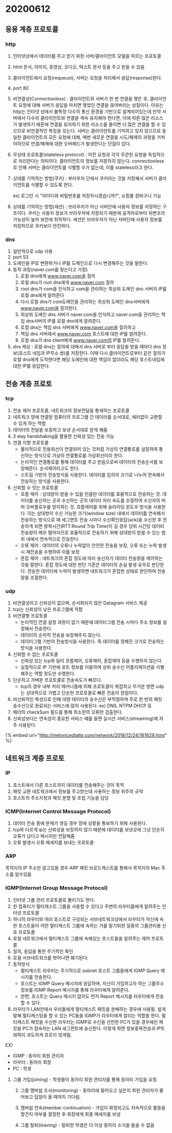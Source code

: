 # 20200612

## 응용 계층 프로토콜

### http

1. 인터넷상에서 데이터를 주고 받기 위한 서버/클라이언트 모델을 따르는 프로토콜
2. html 문서, 이미지, 동영상, 오디오, 텍스트 문서 등을 주고 받을 수 있음
3. 클라이언트에서 요청\(requeust\), 서버는 요청을 처리해서 응답\(response\)한다.
4. port 80
5. 비연결성\(Connectionless\) : 클라이언트와 서버가 한 번 연결을 맺은 후, 클라이언트 요청에 대해 서버가 응답을 마치면 맺었던 연결을 끊어버리는 성질이다. 이유는 http는 인터넷 상에서 불특정 다수의 통신 환경을 기반으로 설계되어있는데 만약 서버에서 다수의 클라이언트와 연결을 계속 유지해야 한다면, 이에 따른 많은 리소스가 발생하기 때문에 연결을 유지하기 위한 리소스를 줄이면 더 많은 연결을 할 수 있으므로 비연결적인 특징을 갖는다. 서버는 클라이언트를 기억하고 있지 않으므로 동일한 클라이언트의 모든 요청에 대해, 매번 새로운 연결을 시도/해제의 과정을 거쳐야하므로 연결/해제에 대한 오버헤드가 발생한다는 단점이 있다.
6. 무상태 프로토콜\(stateless protocol\) : 이전 요청과 각각 무관한 요청을 독립적으로 처리한다는 의미이다. 클라이언트의 정보를 저장하지 않는다. connectionless로 인해 서버는 클라이언트를 식별할 수가 없는데, 이를 stateless라고 한다. 
7. 상태를 기억하는 방법\(쿠키\) : 부라우저 단에서 쿠키라는 것을 저장해서 서버가 클라이언트를 식별할 수 있도록 한다.

   ex\) 로그인 시 "아이디와 비밀번호를 저장하시겠습니까?", 쇼핑몰 장바구니 기능

8. 상태를 기억하는 방법\(세션\) : 브라우저가 아닌 서버단에 사용자 정보를 저장하는 구조이다. 쿠키는 사용자 정보가 브라우저에 저장되기 때문에 공격자로부터 위변조의 가능성이 높아 보안에 취학하다. 세션은 브라우저가 아닌 서버단에 사용자 정보를 저장하므로 쿠키보다 안전하다.

### dns

1. 일반적으로 udp 사용
2. port 53
3. 도메인을 IP로 변환하거나 IP를 도메인으로 다시 변경해주는 것을 말한다.
4. 동작 과정\(naver.com를 찾는다고 가정\)
   1. 로컬 dns에게 www.naver.com을 질의
   2. 로컬 dns가 root dns에게 www.naver.com 질의
   3. root dns가 com을 인식하고 com을 관리하는 최상위 도메인 dns 서버의 IP를 로컬 dns에게 알려준다
   4. 다시 로컬 dns가 com도메인을 관리하는 최상위 도메인 dns서버에게 www.naver.com을 질의한다.
   5. 최상위 도메인 dns 서버가 naver.com을 인식하고 naver.com을 관리하는 책임 dns서버의 IP를 로컬 dns에게 알려준다.
   6. 로컬 dns는 책임 dns 서버에게 www.naver.com을 질의하고
   7. 책임 dns 서버에서 www.naver.com 호스트에 대한 IP를 알려준다.
   8. 로컬 dns가 dns client에게 www.naver.com의 IP를 알려준다.
5. dns 캐싱 : 로컬 dns는 질의에 대해서 dns 서버로 부터 응답을 받을 때마다 dns 정보\(호스트 네임과 IP주소 쌍\)를 저장한다. 이때 다시 클라이언트로부터 같은 질의가 로컬 dns에게 도착한다면 해당 도메인에 대한 책임이 없더라도 해당 호스트네임에 대한 IP를 응답한다.

## 전송 계층 프로토

### tcp

1. 전송 제어 프로토콜, 네트워크의 정보전달을 통제하는 프로토콜
2. 네트워크 망에 연결된 컴퓨터의 프로그램 간 데이터를 순서대로, 에러없이 교환할 수 있게 하는 역할
3. 데이터의 전달을 보증하고 보낸 순서대로 받게 해줌
4. 3 way handshaking을 활용한 신뢰성 있는 전송 가능
5. 연결 지향 프로토콜
   * 물리적으로 전용회선이 연결되어 있는 것처럼 가상의 연결통로를 설정하여 통신하는 방식으로 가상의 연결통로를 가상회선이라 한다.
   * 논리적인 연결통로를 통해 데이터를 주고 받음으로써 데이터의 전송순서를 보장해준다. 순서제어라고도 한다.
   * 스트림 기반의 전송방식을 사용한다. 데이터를 임의의 크기로 나누어 연속해서 전송하는 방식을 사용한다.
6. 신뢰할 수 잇는 프로토콜
   * 흐름 제어 : 상대방이 받을 수 있을 만큼만 데이터를 효율적으로 전송하는 것. 데이터를 송신하는 곳과 수신하는 곳의 데이터 처리 속도를 조절하여 수신자의 버퍼 오버플로우를 방지하는 것. 흐름제어를 위해 슬라이딩 윈도우 방식을 사용한다. 이는 상대방이 수신 가능한 크기\(window size\) 내에서 데이터를 연속해서 전송하는 방식으로 매 세그먼트 전송 시마다 수신확인응답\(ack\)을 수신한 후 전송하게 되면 왕복시간\(RTT:Round Trip Time\)이 길 경우 당위 시간당 데이터 전송량이 메우 떨어지므로 효율적으로 전송하기 위해 상대방이 받을 수 있는 범위 내에서 연속적으로 전송한다.
   * 오류 제어 : 데이터의 오류나 누락없이 안전한 전송을 보장, 오류 또는 누락 발생 시 재전송을 수행하여 이를 보정
   * 혼잡 제어 : 네트워크의 혼잡 정도에 따라 송신자가 데이터 전송량을 제어하는 것을 말한다. 혼잡 정도에 대한 판단 기준은 데이터의 손실 발생 유무로 판단한다. 전송한 데이터에 누락이 발생하면 네트워크가 혼잡한 상태로 판단하여 전송량을 조절한다.

### udp

1. 비연결성이고 신뢰성이 없으며, 순서화되지 않은 Datagram 서비스 제공
2. tcp는 신뢰성이 낮은 프로그램에 적합
3. 비연결형 프로토콜
   * 논리적인 연결 설정 과정이 없기 때문에 데이터그램 전송 시마다 주소 정보를 설정해서 전송한다.
   * 데이터의 순차적 전송을 보장해주지 않는다.
   * 데이터그램 기반의 전송방식을 사용한다. 즉 데이터를 정해진 크기로 전송하는 방식을 사용한다.
4. 신뢰할 수 없는 프로토콜
   * 신뢰성 있는 tcp와 달리 흐름제어, 오류제어, 혼잡제어 등을 수행하지 않는다.
   * 실질적으로 IP 기반에 포트 정보를 이용하여 상위 송수신 어플리케이션을 식별해주는 역할 정도만 수행한다.
5. 단순하고 가벼운 프로토콜로 전송속도가 빠르다.
   * tcp의 경우 내부 처리 매커니즘에 의해 프로토콜이 복잡하고 무거운 방면 udp는 상대적으로 가볍고 단순한 프로토콜로 빠른 전송이 장점이다.
6. 비신뢰적인 특성으로 인해 대량 데이터의 송수신은 부적절하며 주로 한 번의 패킷 송수신으로 완료되는 서비스에 많이 사용된다. ex\) DNS, NTPM DHCP 등
7. 해더의 checkSum 필드를 통해 최소한의 오류만 검출한다.
8. 신뢰성보다는 연속성이 중요한 서비스 예를 들면 실시산 서비스\(streaming\)에 자주 사용된다.

{% embed url="http://melonicedlatte.com/network/2018/12/24/161629.html" %}

## 네트워크 계층 프로토

### IP

1. 호스트에서 다른 호스트까지 데이터를 전송해주는 것이 목적
2. 패킷 교환 네트워크에서 정보를 주고받는데 사용하는 정보 위주의 규약
3. 호스트의 주소지정과 패킷 분할 및 조립 기능을 담당

### ICMP\(Internet Control Message Protocol\)

1. 데이터 전송 중에 문제가 생길 경우 장애 상황을 통보하기 위해 사용된다.
2. tcp와 다르게 ip는 신뢰성을 보장하지 않기 때문에 데이터를 보낸곳에 그냥 단순히 오류가 났다고 메시지만 전달해줌
3. 오류 발생시 오류 메세지를 보내는 프로토콜

### ARP

 목적지의 IP 주소만 알고있을 경우 ARP 패킷 브로드캐스트를 통해서 목적지의 Mac 주소를 알수있음

### IGMP\(Internet Group Message Protocol\)

1. 인터넷 그룹 관리 프로토콜로 불리기도 한다.
2. 한 컴퓨터가 멀티캐스트 그룹을 사용할 수 있다고 주변의 라우터들에게 알려주는 인터넷 프로토콜
3. 하나의 라우터와 여러 호스트로 구성되는 서브네트워크상에서 라우터가 자신에 속한 호스트들이 어떤 멀티캐스트 그룹에 속하는 가를 알기위한 일종의 그룹관리용 신호 프로토콜
4. 로컬 네트워크에서 멀티캐스트 그룹에 속해있는 호스트들을 알려주는 제어 프로토콜
5. 질의, 응답을 통한 주기적인 확인
6. 로컬 서브네트워크를 벗어나면 폐기된다.
7. 동작방식
   * 멀티캐스트 라우터는 주기적으로 subnet 호스트 그룹들에게 IGMP Query 메시지를 전송한다.
   * 호스트는 IGMP Query 메시지에 응답하며, 자신이 가입하고자 하는 그룹주소 정보를 IGMP Report 메시지를 통해 라우터에게 알려준다.
   * 한편, 호스트는 Query 메시지 없이도 먼저 Report 메시지를 라우터에게 전송할 수 있다.
8. 라우터가 LAN안에서 우리들에게 멀티캐스트 패킷을 분배하는 경우에 사용됨. 쉽게 말해 멀티캐스팅을 할 수 있는 PC들을 IGMP가 라우터에게 알리는 역할을 한다. 멀티캐스트 패킷을 수신한 라우터는 IGMP로 수신을 선언한 PC가 있을 경우에만 패킷을 PC가 접속하는 LAN 세그먼트에 송신한다. 이렇게 하면 정보중복전송과 IP트래픽이 과도하게 흐르지 않게됨.

EX\)

*  IGMP : 동아리 회원 관리자 
* 라우터 : 동아리 회장 
* PC : 학생

1. 그룹 가입\(joining\) - 학생들이 동아리 회원 관리자를 통해 동아리 가입을 요청 

    2. 그룹 멤버쉽 조사\(monitoring\) - 동아리에 들어오고 싶은지 회원 관리자가 물어보고 답장이 올 때까지 기다림.

    3.  멤버쉽 연속\(member continuation\) - 가입이 확정되고도 지속적으로 활동을 할건지 여부를 결정한 후 회장에게 최종 메세지를 보냄 

    4. 그룹 탈퇴\(leaving\) - 탈퇴한 학생은 더 이상 동아리 소식을 들을 수 없음

